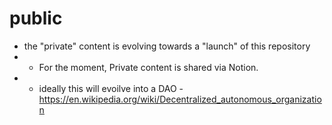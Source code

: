 # public
* the "private" content is evolving towards a "launch" of this repository
* * For the moment, Private content is shared via Notion.
* * ideally this will evoilve into a DAO - https://en.wikipedia.org/wiki/Decentralized_autonomous_organization
